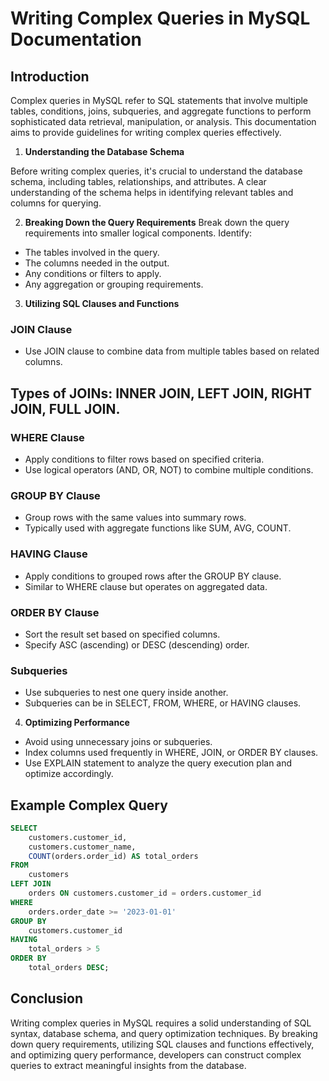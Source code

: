 # Writing Complex Queries in MySQL Documentation

## Introduction

Complex queries in MySQL refer to SQL statements that involve multiple tables, conditions, joins, subqueries, and aggregate functions to perform sophisticated data retrieval, manipulation, or analysis. This documentation aims to provide guidelines for writing complex queries effectively.

1. **Understanding the Database Schema**

Before writing complex queries, it's crucial to understand the database schema, including tables, relationships, and attributes. A clear understanding of the schema helps in identifying relevant tables and columns for querying.

2. **Breaking Down the Query Requirements**
Break down the query requirements into smaller logical components. Identify:

* The tables involved in the query.
* The columns needed in the output.
* Any conditions or filters to apply.
* Any aggregation or grouping requirements.

3. **Utilizing SQL Clauses and Functions**

### JOIN Clause
* Use JOIN clause to combine data from multiple tables based on related columns.

## Types of JOINs: INNER JOIN, LEFT JOIN, RIGHT JOIN, FULL JOIN.

### WHERE Clause
* Apply conditions to filter rows based on specified criteria.
* Use logical operators (AND, OR, NOT) to combine multiple conditions.

### GROUP BY Clause
* Group rows with the same values into summary rows.
* Typically used with aggregate functions like SUM, AVG, COUNT.

### HAVING Clause
* Apply conditions to grouped rows after the GROUP BY clause.
* Similar to WHERE clause but operates on aggregated data.

### ORDER BY Clause
* Sort the result set based on specified columns.
* Specify ASC (ascending) or DESC (descending) order.

### Subqueries
* Use subqueries to nest one query inside another.
* Subqueries can be in SELECT, FROM, WHERE, or HAVING clauses.


4. **Optimizing Performance**

* Avoid using unnecessary joins or subqueries.
* Index columns used frequently in WHERE, JOIN, or ORDER BY clauses.
* Use EXPLAIN statement to analyze the query execution plan and optimize accordingly.

## Example Complex Query

```sql
SELECT
    customers.customer_id,
    customers.customer_name,
    COUNT(orders.order_id) AS total_orders
FROM
    customers
LEFT JOIN
    orders ON customers.customer_id = orders.customer_id
WHERE
    orders.order_date >= '2023-01-01'
GROUP BY
    customers.customer_id
HAVING
    total_orders > 5
ORDER BY
    total_orders DESC;
```

## Conclusion
Writing complex queries in MySQL requires a solid understanding of SQL syntax, database schema, and query optimization techniques. By breaking down query requirements, utilizing SQL clauses and functions effectively, and optimizing query performance, developers can construct complex queries to extract meaningful insights from the database.